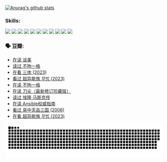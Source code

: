 
[![Anurag's github stats](https://github-readme-stats.vercel.app/api?username=w940853815)](https://github.com/anuraghazra/github-readme-stats)

### Skills:

<code><img height="32" src="https://cdn.jsdelivr.net/npm/simple-icons@v5/icons/python.svg"></code>
<code><img height="32" src="https://cdn.jsdelivr.net/npm/simple-icons@v5/icons/javascript.svg"></code>
<code><img height="32" src="https://cdn.jsdelivr.net/npm/simple-icons@v5/icons/django.svg"></code>
<code><img height="32" src="https://cdn.jsdelivr.net/npm/simple-icons@v5/icons/flask.svg"></code>
<code><img height="32" src="https://cdn.jsdelivr.net/npm/simple-icons@v5/icons/vuetify.svg"></code>
<code><img height="32" src="https://cdn.jsdelivr.net/npm/simple-icons@v5/icons/git.svg"></code>
<code><img height="32" src="https://cdn.jsdelivr.net/npm/simple-icons@v5/icons/docker.svg"></code>
<code><img height="32" src="https://cdn.jsdelivr.net/npm/simple-icons@v5/icons/postgresql.svg"></code>
<code><img height="32" src="https://cdn.jsdelivr.net/npm/simple-icons@v5/icons/elasticsearch.svg"></code>
<code><img height="32" src="https://cdn.jsdelivr.net/npm/simple-icons@v5/icons/macos.svg"></code>
<code><img height="32" src="https://cdn.jsdelivr.net/npm/simple-icons@v5/icons/linux.svg"></code>

### 🗣 豆瓣:

<!-- DOUBAN-ACTIVITIES:START -->
- [在读 谈美](https://www.douban.com/people/136069238/status/4560861771/?_i=11419502)
- [读过 不拘一格](https://www.douban.com/people/136069238/status/4560861445/?_i=11419502)
- [在看 三体‎ (2023)](https://www.douban.com/people/136069238/status/4558185093/?_i=11419502)
- [看过 超异能族 무빙‎ (2023)](https://www.douban.com/people/136069238/status/4556824186/?_i=11419502)
- [在读 不拘一格](https://www.douban.com/people/136069238/status/4541712161/?_i=11419502)
- [在读 刀尖（最新修订珍藏版）](https://www.douban.com/people/136069238/status/4541711339/?_i=11419502)
- [读过 埃隆·马斯克传](https://www.douban.com/people/136069238/status/4541710351/?_i=11419503)
- [在读 Ansible权威指南](https://www.douban.com/people/136069238/status/4539151450/?_i=11419503)
- [看过 易中天品三国‎ (2006)](https://www.douban.com/people/136069238/status/4529910812/?_i=11419503)
- [在看 超异能族 무빙‎ (2023)](https://www.douban.com/people/136069238/status/4527291077/?_i=11419503)
<!-- DOUBAN-ACTIVITIES:END -->


![Snake animation](https://raw.githubusercontent.com/w940853815/w940853815/output/github-contribution-grid-snake.svg)

<!--
**w940853815/w940853815** is a ✨ _special_ ✨ repository because its `README.md` (this file) appears on your GitHub profile.

Here are some ideas to get you started:

- 🔭 I’m currently working on ...
- 🌱 I’m currently learning ...
- 👯 I’m looking to collaborate on ...
- 🤔 I’m looking for help with ...
- 💬 Ask me about ...
- 📫 How to reach me: ...
- 😄 Pronouns: ...
- ⚡ Fun fact: ...
-->
